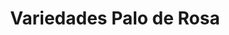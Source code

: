 ---
title: "Variedades Palo de Rosa"
url: /bogota-d-c/variedades-palo-de-rosa/
shop: tienda de variedades
---
